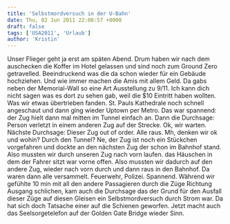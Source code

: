 ```yaml
---
title: 'Selbstmordversuch in der U-Bahn'
date: Thu, 02 Jun 2011 22:08:57 +0000
draft: false
tags: ['USA2011', 'Urlaub']
author: 'Kristin'
---
```


Unser Flieger geht ja erst am späten Abend. Drum haben wir nach dem auschecken die Koffer im Hotel gelassen und sind noch zum Ground Zero getravelled. Beeindruckend was die da schon wieder für ein Gebäude hochziehen. Und wie immer machen die Amis mit allem Geld. Da gabs neben der Memorial-Wall so eine Art Ausstellung zu 9/11. Ich kann dich nicht sagen was es dort zu sehen gab, weil die $10 Eintritt haben wollten. Was wir etwas übertrieben fanden. St. Pauls Kathedrale noch schnell angeschaut und dann ging wieder Uptown per Metro. Das war spannend: der Zug hielt dann mal mitten im Tunnel einfach an. Dann die Durchsage: Person verletzt in einem anderen Zug auf der Strecke. Ok, wir warten. Nächste Durchsage: Dieser Zug out of order. Alle raus. Mh, denken wir ok und wohin? Durch den Tunnel? Ne, der Zug ist noch ein Stückchen vorgefahren und dockte an den nächsten Zug der schon im Bahnhof stand. Also mussten wir durch unseren Zug nach vorn laufen. das Häuschen in dem der Fahrer sitzt war vorne offen. Also mussten wir dadurch auf den andere Zug, wieder nach vorn durch und dann raus in den Bahnhof. Da waren dann alle versammelt. Feuerwehr, Polizei. Spannend. Während wir gefühlte 10 min mit all den andere Passagieren durch die Züge Richtung Ausgang schlichen, kam auch die Durchsage das der Grund für den Ausfall dieser Züge auf diesen Gleisen ein Selbstmordversuch durch Strom war. Da hat sich doch Tatsache einer auf die Schienen geworfen. Jetzt macht auch das Seelsorgetelefon auf der Golden Gate Bridge wieder Sinn.